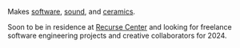 Makes [software](/more/#software), [sound](/more/#sound), and [ceramics](/more/#ceramics).

Soon to be in residence at [Recurse Center](https://www.recurse.com/) and looking for freelance software engineering projects and creative collaborators for 2024.

<!-- <img src="https://reubenson-portfolio.s3.us-east-1.amazonaws.com/assets/frogmail.gif" alt="animated gif of a frog retrieving the mail" class="mail-gif" /> -->
<!-- gif courtesy of https://frogina.tripod.com -->